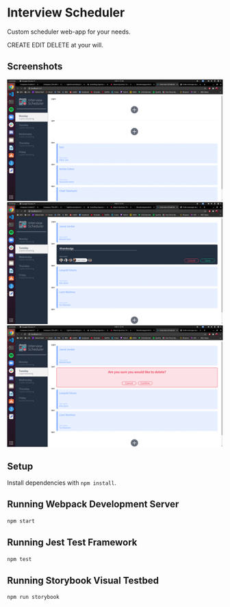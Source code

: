 # Interview Scheduler

Custom scheduler web-app for your needs.

CREATE EDIT DELETE at your will.

## Screenshots
!["Starting Page"](https://github.com/khanduulga/scheduler/blob/master/docs/root.png)
!["Create Appointments"](https://github.com/khanduulga/scheduler/blob/master/docs/newAppointment.png)
!["Delete Appointments"](https://github.com/khanduulga/scheduler/blob/master/docs/confirm.png)




## Setup

Install dependencies with `npm install`.

## Running Webpack Development Server

```sh
npm start
```

## Running Jest Test Framework

```sh
npm test
```

## Running Storybook Visual Testbed

```sh
npm run storybook
```
